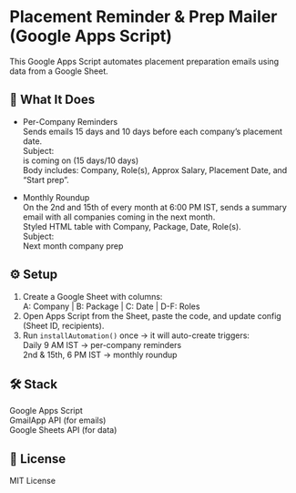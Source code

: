 # Placement Reminder & Prep Mailer (Google Apps Script)

This Google Apps Script automates placement preparation emails using data from a Google Sheet.

## 📌 What It Does
- Per-Company Reminders  
  Sends emails 15 days and 10 days before each company’s placement date.  
  Subject:  
  <Company> is coming on <Date> (15 days/10 days)  
  Body includes: Company, Role(s), Approx Salary, Placement Date, and “Start prep”.

- Monthly Roundup  
  On the 2nd and 15th of every month at 6:00 PM IST, sends a summary email with all companies coming in the next month.  
  Styled HTML table with Company, Package, Date, Role(s).  
  Subject:  
  Next month company prep

## ⚙️ Setup
1. Create a Google Sheet with columns:  
   A: Company | B: Package | C: Date | D-F: Roles  
2. Open Apps Script from the Sheet, paste the code, and update config (Sheet ID, recipients).  
3. Run `installAutomation()` once → it will auto-create triggers:  
   Daily 9 AM IST → per-company reminders  
   2nd & 15th, 6 PM IST → monthly roundup  

## 🛠️ Stack
Google Apps Script  
GmailApp API (for emails)  
Google Sheets API (for data)  

## 📄 License
MIT License
